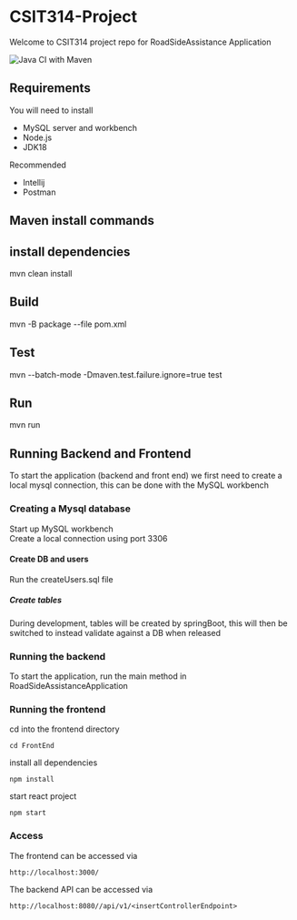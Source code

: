 # CSIT314-Project

Welcome to CSIT314 project repo for RoadSideAssistance Application

![Java CI with Maven](https://github.com/ZHIFA-CHIU/CSIT314-Project/actions/workflows/maven.yml/badge.svg)

## Requirements
You will need to install
- MySQL server and workbench
- Node.js
- JDK18

Recommended
- Intellij
- Postman

## Maven install commands
## install dependencies
mvn clean install

## Build
mvn -B package --file pom.xml

## Test
mvn --batch-mode -Dmaven.test.failure.ignore=true test

## Run
mvn run

## Running Backend and Frontend

To start the application (backend and front end) we first need to create a local mysql connection, this can be done
with the MySQL workbench

### Creating a Mysql database
Start up MySQL workbench  
Create a local connection using port 3306

#### Create DB and users
Run the createUsers.sql file

##### Create tables
During development, tables will be created by springBoot, this will then be switched to instead validate against a DB
when released

### Running the backend
To start the application, run the main method in RoadSideAssistanceApplication

### Running the frontend
cd into the frontend directory  
```
cd FrontEnd
```
install all dependencies  
```
npm install  
```
start react project
```
npm start
```

### Access
The frontend can be accessed via
```
http://localhost:3000/
```
The backend API can be accessed via
```
http://localhost:8080//api/v1/<insertControllerEndpoint>
```


